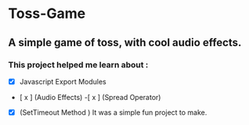 # Toss-Game
## A simple game of toss, with cool audio effects.
### This project helped me learn about :
- [x] Javascript Export Modules
- [ x ] (Audio Effects)
-[ x ] (Spread Operator)
-[x] (SetTimeout Method )
It was a simple fun project to make. 
